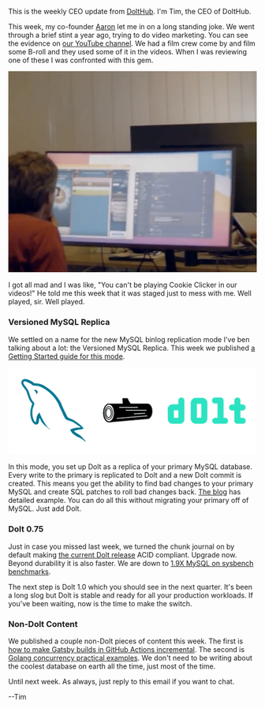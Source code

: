 This is the weekly CEO update from [DoltHub](https://www.dolthub.com/). I'm Tim, the CEO of DoltHub. 

This week, my co-founder [Aaron](https://www.dolthub.com/team#aaron) let me in on a long standing joke. We went through a brief stint a year ago, trying to do video marketing. You can see the evidence on [our YouTube channel](https://www.youtube.com/@dolthub4295). We had a film crew come by and film some B-roll and they used some of it in the videos. When I was reviewing one of these I was confronted with this gem.

[![Aaron playing Cookie Clicker](../images/aaron-cookie-clicker.png)](https://www.youtube.com/watch?v=cMuMsPWRuCU&t=406s)

I got all mad and I was like, "You can't be playing Cookie Clicker in our videos!" He told me this week that it was staged just to mess with me. Well played, sir. Well played.

### Versioned MySQL Replica

We settled on a name for the new MySQL binlog replication mode I've ben talking about a lot: the Versioned MySQL Replica. This week we published [a Getting Started guide for this mode](https://www.dolthub.com/blog/2023-03-15-getting-started-versioned-mysql-replica/). 

[![Versioned MySQL Replica](../images/versioned-mysql-replica.png)](https://www.dolthub.com/blog/2023-03-15-getting-started-versioned-mysql-replica/)

In this mode, you set up Dolt as a replica of your primary MySQL database. Every write to the primary is replicated to Dolt and a new Dolt commit is created. This means you get the ability to find bad changes to your primary MySQL and create SQL patches to roll bad changes back. [The blog](https://www.dolthub.com/blog/2023-03-15-getting-started-versioned-mysql-replica/) has detailed example. You can do all this without migrating your primary off of MySQL. Just add Dolt.

### Dolt 0.75

Just in case you missed last week, we turned the chunk journal on by default making [the current Dolt release](https://github.com/dolthub/dolt/releases/tag/v0.75.3) ACID compliant. Upgrade now. Beyond durability it is also faster. We are down to [1.9X MySQL on sysbench benchmarks](https://docs.dolthub.com/sql-reference/benchmarks/latency).

The next step is Dolt 1.0 which you should see in the next quarter. It's been a long slog but Dolt is stable and ready for all your production workloads. If you've been waiting, now is the time to make the switch.

### Non-Dolt Content

We published a couple non-Dolt pieces of content this week. The first is [how to make Gatsby builds in GitHub Actions incremental](https://www.dolthub.com/blog/2023-03-10-caching-gatsby-builds-with-docker-in-github-actions/). The second is [Golang concurrency practical examples](https://www.dolthub.com/blog/2023-03-13-golang-concurrency-examples/). We don't need to be writing about the coolest database on earth all the time, just most of the time.

Until next week. As always, just reply to this email if you want to chat.

--Tim
